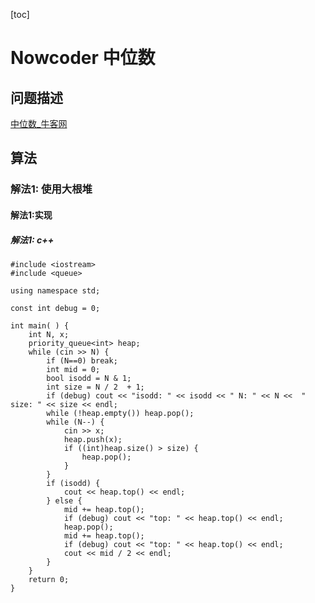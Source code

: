 
[toc]

# Nowcoder 中位数

## 问题描述

[中位数_牛客网](https://www.nowcoder.com/practice/2364ff2463984f09904170cf6f67f69a?tpId=40&&tqId=21367&rp=1&ru=/activity/oj&qru=/ta/kaoyan/question-ranking)

## 算法

### 解法1: 使用大根堆

#### 解法1:实现

##### 解法1: c++


```
#include <iostream>
#include <queue>

using namespace std;

const int debug = 0;

int main( ) {
    int N, x;
    priority_queue<int> heap;
    while (cin >> N) {
        if (N==0) break;
        int mid = 0;
        bool isodd = N & 1;
        int size = N / 2  + 1;
        if (debug) cout << "isodd: " << isodd << " N: " << N <<  " size: " << size << endl;
        while (!heap.empty()) heap.pop();
        while (N--) {
            cin >> x;
            heap.push(x);
            if ((int)heap.size() > size) {
                heap.pop();
            }
        }
        if (isodd) {
            cout << heap.top() << endl;
        } else {
            mid += heap.top(); 
            if (debug) cout << "top: " << heap.top() << endl;
            heap.pop();
            mid += heap.top();
            if (debug) cout << "top: " << heap.top() << endl;
            cout << mid / 2 << endl;
        }
    }
    return 0;
}
```
